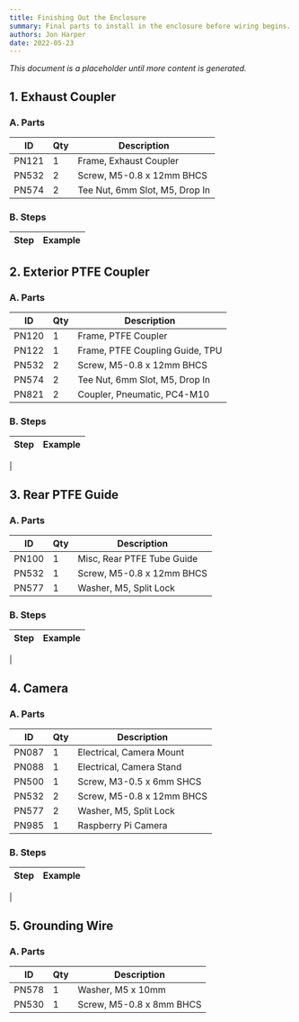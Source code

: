 ```yaml
---
title: Finishing Out the Enclosure
summary: Final parts to install in the enclosure before wiring begins.
authors: Jon Harper
date: 2022-05-23
---
```


*This document is a placeholder until more content is generated.*

## 1. Exhaust Coupler

### A. Parts

| ID    | Qty | Description                         |
|-------|-----|-------------------------------------|
| PN121 | 1   | Frame, Exhaust Coupler              |
| PN532 | 2   | Screw, M5-0.8 x 12mm BHCS           |
| PN574 | 2   | Tee Nut, 6mm Slot, M5, Drop In      |

### B. Steps

| Step | Example |
|------|---------|

## 2. Exterior PTFE Coupler

### A. Parts

| ID    | Qty | Description                         |
|-------|-----|-------------------------------------|
| PN120 | 1 | Frame, PTFE Coupler                   |
| PN122 | 1 | Frame, PTFE Coupling Guide, TPU       |
| PN532 | 2 | Screw, M5-0.8 x 12mm BHCS             |
| PN574 | 2 | Tee Nut, 6mm Slot, M5, Drop In        |
| PN821 | 2 | Coupler, Pneumatic, PC4-M10           |

### B. Steps

| Step | Example |
|------|---------|
| 

## 3. Rear PTFE Guide

### A. Parts

| ID    | Qty | Description                         |
|-------|-----|-------------------------------------|
| PN100 | 1   | Misc, Rear PTFE Tube Guide          |
| PN532 | 1   | Screw, M5-0.8 x 12mm BHCS           |
| PN577 | 1   | Washer, M5, Split Lock              |

### B. Steps

| Step | Example |
|------|---------|
| 

## 4. Camera

### A. Parts

| ID    | Qty | Description                         |
|-------|-----|-------------------------------------|
| PN087 | 1   | Electrical, Camera Mount            |
| PN088 | 1   | Electrical, Camera Stand            |
| PN500 | 1   | Screw, M3-0.5 x 6mm SHCS            |
| PN532 | 2   | Screw, M5-0.8 x 12mm BHCS           |
| PN577 | 2   | Washer, M5, Split Lock              |
| PN985 | 1   | Raspberry Pi Camera                 |

### B. Steps

| Step | Example |
|------|---------|
| 

## 5. Grounding Wire

### A. Parts

| ID    | Qty | Description                         |
|-------|-----|-------------------------------------|
| PN578 | 1   | Washer, M5 x 10mm                   |
| PN530 | 1   | Screw, M5-0.8 x 8mm BHCS            |